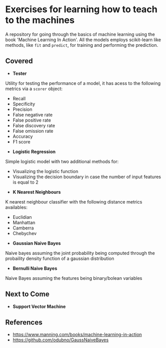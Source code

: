 # Exercises for learning how to teach to the machines
A repository for going through the basics of machine learning using the book 'Machine Learning In Action'. All the models employs scikit-learn like methods, like `fit` and `predict`, for training and performing the prediction.

## Covered

* **Tester**

Utility for testing the performance of a model, it has acess to the following metrics via a `scorer` object:
  - Recall
  - Specificity
  - Precision
  - False negative rate
  - False positive rate
  - False discovery rate
  - False omission rate
  - Accuracy
  - F1 score

* **Logistic Regression**

Simple logistic model with two additional methods for:
  - Visualizing the logistic function
  - Visualizing the decision boundary in case the number of input features is equal to 2

* **K Nearest Neighbours**

K nearest neighbour classifier with the following distance metrics availables:
  - Euclidian
  - Manhattan
  - Camberra
  - Chebychev

* **Gaussian Naive Bayes**

Naive bayes assuming the joint probability being computed through the probaility density function of a gaussian distribution

* **Bernulli Naive Bayes**

Naive Bayes assuming the features being binary/bolean variables

## Next to Come

* **Support Vector Machine**

## References

* https://www.manning.com/books/machine-learning-in-action
* https://github.com/odubno/GaussNaiveBayes
